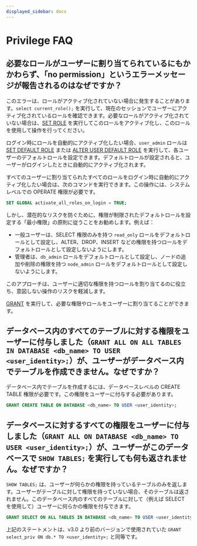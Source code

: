 ```yaml
---
displayed_sidebar: docs
---
```


# Privilege FAQ

## 必要なロールがユーザーに割り当てられているにもかかわらず、「no permission」というエラーメッセージが報告されるのはなぜですか？

このエラーは、ロールがアクティブ化されていない場合に発生することがあります。`select current_role();` を実行して、現在のセッションでユーザーにアクティブ化されているロールを確認できます。必要なロールがアクティブ化されていない場合は、[SET ROLE](../../sql-reference/sql-statements/account-management/SET_ROLE.md) を実行してこのロールをアクティブ化し、このロールを使用して操作を行ってください。

ログイン時にロールを自動的にアクティブ化したい場合、`user_admin` ロールは [SET DEFAULT ROLE](../../sql-reference/sql-statements/account-management/SET_DEFAULT_ROLE.md) または [ALTER USER DEFAULT ROLE](../../sql-reference/sql-statements/account-management/ALTER_USER.md) を実行して、各ユーザーのデフォルトロールを設定できます。デフォルトロールが設定されると、ユーザーがログインしたときに自動的にアクティブ化されます。

すべてのユーザーに割り当てられたすべてのロールをログイン時に自動的にアクティブ化したい場合は、次のコマンドを実行できます。この操作には、システムレベルでの OPERATE 権限が必要です。

```SQL
SET GLOBAL activate_all_roles_on_login = TRUE;
```

しかし、潜在的なリスクを防ぐために、権限が制限されたデフォルトロールを設定する「最小権限」の原則に従うことをお勧めします。例えば：

- 一般ユーザーは、SELECT 権限のみを持つ `read_only` ロールをデフォルトロールとして設定し、ALTER、DROP、INSERT などの権限を持つロールをデフォルトロールとして設定しないようにします。
- 管理者は、`db_admin` ロールをデフォルトロールとして設定し、ノードの追加や削除の権限を持つ `node_admin` ロールをデフォルトロールとして設定しないようにします。

このアプローチは、ユーザーに適切な権限を持つロールを割り当てるのに役立ち、意図しない操作のリスクを軽減します。

[GRANT](../../sql-reference/sql-statements/account-management/GRANT.md) を実行して、必要な権限やロールをユーザーに割り当てることができます。

## データベース内のすべてのテーブルに対する権限をユーザーに付与しました（`GRANT ALL ON ALL TABLES IN DATABASE <db_name> TO USER <user_identity>;`）が、ユーザーがデータベース内でテーブルを作成できません。なぜですか？

データベース内でテーブルを作成するには、データベースレベルの CREATE TABLE 権限が必要です。この権限をユーザーに付与する必要があります。

```SQL
GRANT CREATE TABLE ON DATABASE <db_name> TO USER <user_identity>;
```

## データベースに対するすべての権限をユーザーに付与しました（`GRANT ALL ON DATABASE <db_name> TO USER <user_identity>;`）が、ユーザーがこのデータベースで `SHOW TABLES;` を実行しても何も返されません。なぜですか？

`SHOW TABLES;` は、ユーザーが何らかの権限を持っているテーブルのみを返します。ユーザーがテーブルに対して権限を持っていない場合、そのテーブルは返されません。このデータベース内のすべてのテーブルに対して（例えば SELECT を使用して）ユーザーに何らかの権限を付与できます。

```SQL
GRANT SELECT ON ALL TABLES IN DATABASE <db_name> TO USER <user_identity>;
```

上記のステートメントは、v3.0 より前のバージョンで使用されていた `GRANT select_priv ON db.* TO <user_identity>;` と同等です。